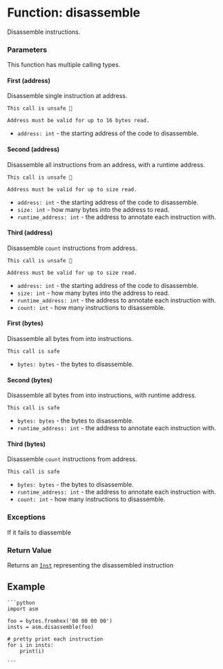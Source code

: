 # Function: disassemble

Disassemble instructions.

### Parameters
This function has multiple calling types.

#### First (address)
Disassemble single instruction at address.

```admonish danger title=""
This call is unsafe 🐉

Address must be valid for up to 16 bytes read.
```

- `address: int` - the starting address of the code to disassemble.

#### Second (address)
Disassemble all instructions from an address, with a runtime address.

```admonish danger title=""
This call is unsafe 🐉

Address must be valid for up to size read.
```

- `address: int` - the starting address of the code to disassemble.
- `size: int` - how many bytes into the address to read.
- `runtime_address: int` - the address to annotate each instruction with.

#### Third (address)
Disassemble `count` instructions from address.

```admonish danger title=""
This call is unsafe 🐉

Address must be valid for up to size read.
```

- `address: int` - the starting address of the code to disassemble.
- `size: int` - how many bytes into the address to read.
- `runtime_address: int` - the address to annotate each instruction with.
- `count: int` - how many instructions to disassemble.

#### First (bytes)
Disassemble all bytes from into instructions.

```admonish success title=""
This call is safe
```

- `bytes: bytes` - the bytes to disassemble.

#### Second (bytes)
Disassemble all bytes from into instructions, with runtime address.

```admonish success title=""
This call is safe
```

- `bytes: bytes` - the bytes to disassemble.
- `runtime_address: int` - the address to annotate each instruction with.

#### Third (bytes)
Disassemble `count` instructions from address.

```admonish success title=""
This call is safe
```

- `bytes: bytes` - the bytes to disassemble.
- `runtime_address: int` - the address to annotate each instruction with.
- `count: int` - how many instructions to disassemble.

### Exceptions
If it fails to diassemble

### Return Value
Returns an [`Inst`](objects-inst.md) representing the disassembled instruction

## Example

~~~admonish example title=""
```python
import asm

foo = bytes.fromhex('00 00 00 00')
insts = asm.disassemble(foo)

# pretty print each instruction
for i in insts:
    print(i)

```
~~~
